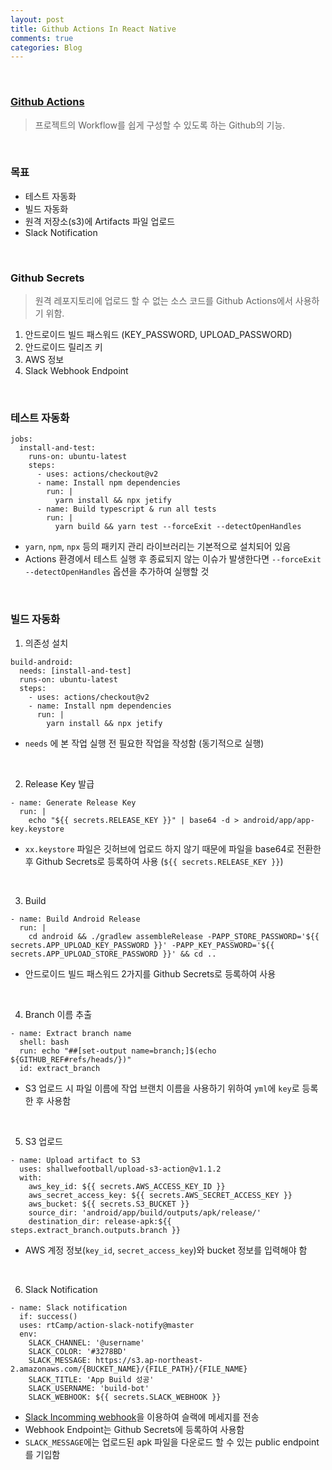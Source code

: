 ```yaml
---
layout: post
title: Github Actions In React Native
comments: true
categories: Blog
---
```


<br/>

### [Github Actions](https://github.com/features/actions)

> 프로젝트의 Workflow를 쉽게 구성할 수 있도록 하는 Github의 기능.

<br/>

### 목표

- 테스트 자동화
- 빌드 자동화
- 원격 저장소(s3)에 Artifacts 파일 업로드
- Slack Notification

<br/>

### Github Secrets

> 원격 레포지토리에 업로드 할 수 없는 소스 코드를 Github Actions에서 사용하기 위함.

1. 안드로이드 빌드 패스워드 (KEY_PASSWORD, UPLOAD_PASSWORD)
2. 안드로이드 릴리즈 키 
3. AWS 정보
4. Slack Webhook Endpoint

<br/>

### 테스트 자동화

```
jobs:
  install-and-test:
    runs-on: ubuntu-latest
    steps:
      - uses: actions/checkout@v2
      - name: Install npm dependencies
        run: |
          yarn install && npx jetify          
      - name: Build typescript & run all tests
        run: |
          yarn build && yarn test --forceExit --detectOpenHandles
```

- `yarn`, `npm`, `npx` 등의 패키지 관리 라이브러리는 기본적으로 설치되어 있음
- Actions 환경에서 테스트 실행 후 종료되지 않는 이슈가 발생한다면 `--forceExit --detectOpenHandles` 옵션을 추가하여 실행할 것

<br/>

### 빌드 자동화

1. 의존성 설치

```
build-android:
  needs: [install-and-test]
  runs-on: ubuntu-latest
  steps:
    - uses: actions/checkout@v2
    - name: Install npm dependencies
      run: |
        yarn install && npx jetify
```

- `needs` 에 본 작업 실행 전 필요한 작업을 작성함 (동기적으로 실행)

<br/>

2. Release Key 발급

```
- name: Generate Release Key
  run: |
    echo "${{ secrets.RELEASE_KEY }}" | base64 -d > android/app/app-key.keystore
```

- `xx.keystore` 파일은 깃허브에 업로드 하지 않기 때문에 파일을 base64로 전환한 후 Github Secrets로 등록하여 사용 (`${{ secrets.RELEASE_KEY }}`)

<br/>

3. Build

```
- name: Build Android Release
  run: |
    cd android && ./gradlew assembleRelease -PAPP_STORE_PASSWORD='${{ secrets.APP_UPLOAD_KEY_PASSWORD }}' -PAPP_KEY_PASSWORD='${{ secrets.APP_UPLOAD_STORE_PASSWORD }}' && cd ..
```

- 안드로이드 빌드 패스워드 2가지를 Github Secrets로 등록하여 사용

<br/>

4. Branch 이름 추출

```
- name: Extract branch name
  shell: bash
  run: echo "##[set-output name=branch;]$(echo ${GITHUB_REF#refs/heads/})"
  id: extract_branch
```

- S3 업로드 시 파일 이름에 작업 브랜치 이름을 사용하기 위하여 `yml`에 `key`로 등록한 후 사용함

<br/>

5. S3 업로드

```
- name: Upload artifact to S3
  uses: shallwefootball/upload-s3-action@v1.1.2
  with:
    aws_key_id: ${{ secrets.AWS_ACCESS_KEY_ID }}
    aws_secret_access_key: ${{ secrets.AWS_SECRET_ACCESS_KEY }}
    aws_bucket: ${{ secrets.S3_BUCKET }}
    source_dir: 'android/app/build/outputs/apk/release/'
    destination_dir: release-apk:${{ steps.extract_branch.outputs.branch }}  
```

- AWS 계정 정보(`key_id`, `secret_access_key`)와 bucket 정보를 입력해야 함

<br/>

6. Slack Notification

```
- name: Slack notification
  if: success()
  uses: rtCamp/action-slack-notify@master
  env:
    SLACK_CHANNEL: '@username'
    SLACK_COLOR: '#3278BD'
    SLACK_MESSAGE: https://s3.ap-northeast-2.amazonaws.com/{BUCKET_NAME}/{FILE_PATH}/{FILE_NAME}
    SLACK_TITLE: 'App Build 성공'
    SLACK_USERNAME: 'build-bot'
    SLACK_WEBHOOK: ${{ secrets.SLACK_WEBHOOK }}
```

- [Slack Incomming webhook](https://olulo.slack.com/apps/A0F7XDUAZ-incoming-webhooks)을 이용하여 슬랙에 메세지를 전송
- Webhook Endpoint는 Github Secrets에 등록하여 사용함
- `SLACK_MESSAGE`에는 업로드된 apk 파일을 다운로드 할 수 있는 public endpoint를 기입함

<br/>
<br/>
